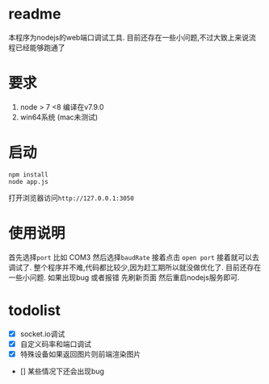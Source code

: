 # readme
本程序为nodejs的web端口调试工具. 目前还存在一些小问题,不过大致上来说流程已经能够跑通了

# 要求

1.  node > 7 <8  编译在v7.9.0
2.  win64系统 (mac未测试)

# 启动

```
npm install
node app.js
```
打开浏览器访问`http://127.0.0.1:3050`

# 使用说明
首先选择`port` 比如 COM3 然后选择`baudRate` 接着点击 `open port`
接着就可以去调试了. 整个程序并不难,代码都比较少,因为赶工期所以就没做优化了. 目前还存在一些小问题.
如果出现bug 或者报错 先刷新页面 然后重启nodejs服务即可.

# todolist

- [x] socket.io调试
- [x] 自定义码率和端口调试
- [x] 特殊设备如果返回图片则前端渲染图片
- []  某些情况下还会出现bug
